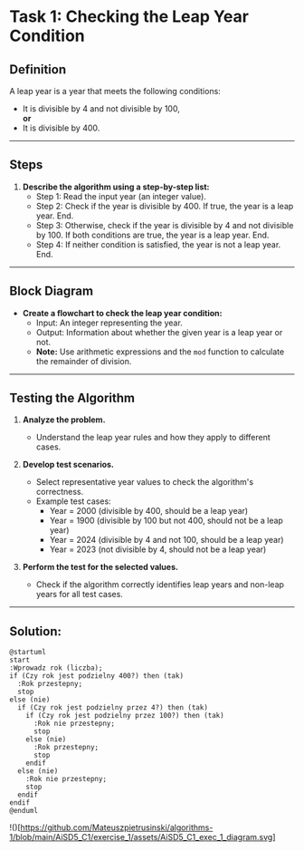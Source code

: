 # Task 1: Checking the Leap Year Condition

## Definition
A leap year is a year that meets the following conditions:
- It is divisible by 4 and not divisible by 100,  
  **or**  
- It is divisible by 400.

---

## Steps

1. **Describe the algorithm using a step-by-step list:**
   - Step 1: Read the input year (an integer value).
   - Step 2: Check if the year is divisible by 400. If true, the year is a leap year. End.
   - Step 3: Otherwise, check if the year is divisible by 4 and not divisible by 100. If both conditions are true, the year is a leap year. End.
   - Step 4: If neither condition is satisfied, the year is not a leap year. End.

---

## Block Diagram
- **Create a flowchart to check the leap year condition:**
  - Input: An integer representing the year.
  - Output: Information about whether the given year is a leap year or not.
  - **Note:** Use arithmetic expressions and the `mod` function to calculate the remainder of division.

---

## Testing the Algorithm

1. **Analyze the problem.**
   - Understand the leap year rules and how they apply to different cases.
   
2. **Develop test scenarios.**
   - Select representative year values to check the algorithm's correctness.
   - Example test cases:
     - Year = 2000 (divisible by 400, should be a leap year)
     - Year = 1900 (divisible by 100 but not 400, should not be a leap year)
     - Year = 2024 (divisible by 4 and not 100, should be a leap year)
     - Year = 2023 (not divisible by 4, should not be a leap year)

3. **Perform the test for the selected values.**
   - Check if the algorithm correctly identifies leap years and non-leap years for all test cases.


---
## Solution:

```plantUML
@startuml
start
:Wprowadz rok (liczba);
if (Czy rok jest podzielny 400?) then (tak)
  :Rok przestepny;
  stop
else (nie)
  if (Czy rok jest podzielny przez 4?) then (tak)
    if (Czy rok jest podzielny przez 100?) then (tak)
      :Rok nie przestepny;
      stop
    else (nie)
      :Rok przestepny;
      stop
    endif
  else (nie)
    :Rok nie przestepny;
    stop
  endif
endif
@enduml
```
!()[https://github.com/Mateuszpietrusinski/algorithms-1/blob/main/AiSD5_C1/exercise_1/assets/AiSD5_C1_exec_1_diagram.svg]